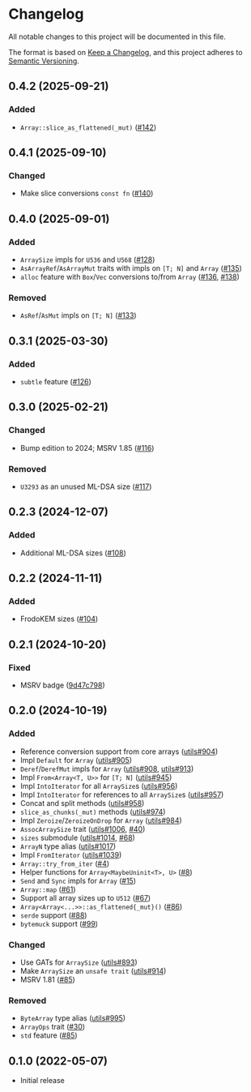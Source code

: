# Changelog

All notable changes to this project will be documented in this file.

The format is based on [Keep a Changelog](https://keepachangelog.com/en/1.0.0/),
and this project adheres to [Semantic Versioning](https://semver.org/spec/v2.0.0.html).

## 0.4.2 (2025-09-21)
### Added
- `Array::slice_as_flattened(_mut)` ([#142])

[#142]: https://github.com/RustCrypto/hybrid-array/pull/142

## 0.4.1 (2025-09-10)
### Changed
- Make slice conversions `const fn` ([#140])

[#140]: https://github.com/RustCrypto/hybrid-array/pull/140

## 0.4.0 (2025-09-01)
### Added
- `ArraySize` impls for `U536` and `U568` ([#128])
- `AsArrayRef`/`AsArrayMut` traits with impls on `[T; N]` and `Array` ([#135])
- `alloc` feature with `Box`/`Vec` conversions to/from `Array` ([#136], [#138])

### Removed
- `AsRef`/`AsMut` impls on `[T; N]` ([#133])

[#128]: https://github.com/RustCrypto/hybrid-array/pull/128
[#133]: https://github.com/RustCrypto/hybrid-array/pull/133
[#135]: https://github.com/RustCrypto/hybrid-array/pull/135
[#136]: https://github.com/RustCrypto/hybrid-array/pull/136
[#138]: https://github.com/RustCrypto/hybrid-array/pull/138

## 0.3.1 (2025-03-30)
### Added
- `subtle` feature ([#126])

[#126]: https://github.com/RustCrypto/hybrid-array/pull/126

## 0.3.0 (2025-02-21)
### Changed
- Bump edition to 2024; MSRV 1.85 ([#116])

### Removed
- `U3293` as an unused ML-DSA size ([#117])

[#116]: https://github.com/RustCrypto/hybrid-array/pull/116
[#117]: https://github.com/RustCrypto/hybrid-array/pull/117

## 0.2.3 (2024-12-07)
### Added
- Additional ML-DSA sizes ([#108])

[#108]: https://github.com/RustCrypto/hybrid-array/pull/108

## 0.2.2 (2024-11-11)
### Added
- FrodoKEM sizes ([#104])

[#104]: https://github.com/RustCrypto/hybrid-array/pull/104

## 0.2.1 (2024-10-20)
### Fixed
- MSRV badge ([9d47c798](https://github.com/RustCrypto/hybrid-array/commit/9d47c79861057b3a04bb19cb2dfaa1f75cbf9ddd))

## 0.2.0 (2024-10-19)
### Added
- Reference conversion support from core arrays ([utils#904])
- Impl `Default` for `Array` ([utils#905])
- `Deref`/`DerefMut` impls for `Array` ([utils#908], [utils#913])
- Impl `From<Array<T, U>>` for `[T; N]` ([utils#945])
- Impl `IntoIterator` for all `ArraySize`s ([utils#956])
- Impl `IntoIterator` for references to all `ArraySize`s ([utils#957])
- Concat and split methods ([utils#958])
- `slice_as_chunks(_mut)` methods ([utils#974])
- Impl `Zeroize`/`ZeroizeOnDrop` for `Array` ([utils#984])
- `AssocArraySize` trait ([utils#1006], [#40])
- `sizes` submodule ([utils#1014], [#68])
- `ArrayN` type alias ([utils#1017])
- Impl `FromIterator` ([utils#1039])
- `Array::try_from_iter` ([#4])
- Helper functions for `Array<MaybeUninit<T>, U>` ([#8])
- `Send` and `Sync` impls for `Array` ([#15])
- `Array::map` ([#61])
- Support all array sizes up to `U512` ([#67])
- `Array<Array<...>>::as_flattened{_mut}()` ([#86])
- `serde` support ([#88])
- `bytemuck` support ([#99])

### Changed
- Use GATs for `ArraySize` ([utils#893])
- Make `ArraySize` an `unsafe trait` ([utils#914])
- MSRV 1.81 ([#85])

### Removed
- `ByteArray` type alias ([utils#995])
- `ArrayOps` trait ([#30])
- `std` feature ([#85])

[utils#893]: https://github.com/RustCrypto/utils/pull/893
[utils#904]: https://github.com/RustCrypto/utils/pull/904
[utils#905]: https://github.com/RustCrypto/utils/pull/905
[utils#908]: https://github.com/RustCrypto/utils/pull/908
[utils#913]: https://github.com/RustCrypto/utils/pull/913
[utils#914]: https://github.com/RustCrypto/utils/pull/914
[utils#945]: https://github.com/RustCrypto/utils/pull/945
[utils#956]: https://github.com/RustCrypto/utils/pull/956
[utils#957]: https://github.com/RustCrypto/utils/pull/957
[utils#958]: https://github.com/RustCrypto/utils/pull/958
[utils#974]: https://github.com/RustCrypto/utils/pull/974
[utils#984]: https://github.com/RustCrypto/utils/pull/984
[utils#995]: https://github.com/RustCrypto/utils/pull/995
[utils#1006]: https://github.com/RustCrypto/utils/pull/1006
[utils#1014]: https://github.com/RustCrypto/utils/pull/1014
[utils#1017]: https://github.com/RustCrypto/utils/pull/1017
[utils#1039]: https://github.com/RustCrypto/utils/pull/1039
[#4]: https://github.com/RustCrypto/hybrid-array/pull/4
[#8]: https://github.com/RustCrypto/hybrid-array/pull/8
[#15]: https://github.com/RustCrypto/hybrid-array/pull/15
[#30]: https://github.com/RustCrypto/hybrid-array/pull/30
[#40]: https://github.com/RustCrypto/hybrid-array/pull/40
[#61]: https://github.com/RustCrypto/hybrid-array/pull/61
[#67]: https://github.com/RustCrypto/hybrid-array/pull/67
[#68]: https://github.com/RustCrypto/hybrid-array/pull/68
[#85]: https://github.com/RustCrypto/hybrid-array/pull/85
[#86]: https://github.com/RustCrypto/hybrid-array/pull/86
[#88]: https://github.com/RustCrypto/hybrid-array/pull/88
[#99]: https://github.com/RustCrypto/hybrid-array/pull/99

## 0.1.0 (2022-05-07)
- Initial release
